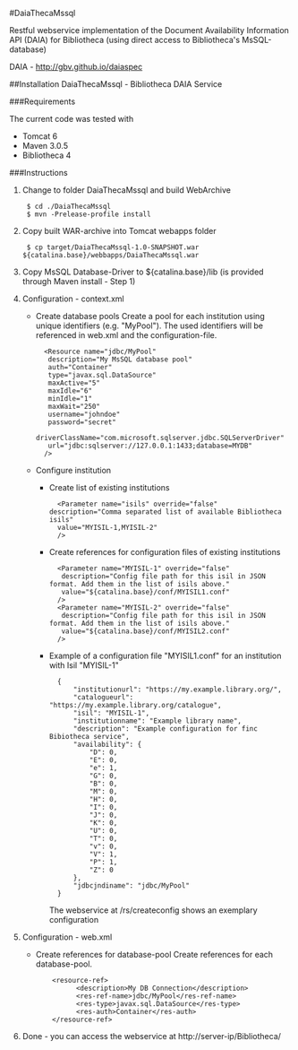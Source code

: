 #DaiaThecaMssql

Restful webservice implementation of the Document Availability Information API (DAIA) for Bibliotheca (using direct access to Bibliotheca's MsSQL-database)

DAIA - http://gbv.github.io/daiaspec

##Installation DaiaThecaMssql - Bibliotheca DAIA Service

###Requirements

The current code was tested with

* Tomcat 6
* Maven 3.0.5
* Bibliotheca 4

###Instructions

1. Change to folder DaiaThecaMssql and build WebArchive

        $ cd ./DaiaThecaMssql
        $ mvn -Prelease-profile install
        
2. Copy built WAR-archive into Tomcat webapps folder

        $ cp target/DaiaThecaMssql-1.0-SNAPSHOT.war ${catalina.base}/webbapps/DaiaThecaMssql.war

3. Copy MsSQL Database-Driver to ${catalina.base}/lib (is provided through Maven install - Step 1)
          
4. Configuration - context.xml

    * Create database pools
    Create a pool for each institution using unique identifiers (e.g. "MyPool").
    The used identifiers will be referenced in web.xml and the configuration-file.

            <Resource name="jdbc/MyPool"
             description="My MsSQL database pool"
             auth="Container"
             type="javax.sql.DataSource"
             maxActive="5"
             maxIdle="6"
             minIdle="1"
             maxWait="250"
             username="johndoe"
             password="secret"
             driverClassName="com.microsoft.sqlserver.jdbc.SQLServerDriver"
             url="jdbc:sqlserver://127.0.0.1:1433;database=MYDB"
            />

    * Configure institution

        * Create list of existing institutions

                <Parameter name="isils" override="false" description="Comma separated list of available Bibliotheca isils"
                value="MYISIL-1,MYISIL-2"
                />

        * Create references for configuration files of existing institutions

                <Parameter name="MYISIL-1" override="false" 
                 description="Config file path for this isil in JSON format. Add them in the list of isils above."
                 value="${catalina.base}/conf/MYISIL1.conf"
                />
                <Parameter name="MYISIL-2" override="false" 
                 description="Config file path for this isil in JSON format. Add them in the list of isils above."
                 value="${catalina.base}/conf/MYISIL2.conf"
                />

        * Example of a configuration file "MYISIL1.conf" for an institution with Isil "MYISIL-1"

                {
                    "institutionurl": "https://my.example.library.org/",
                    "catalogueurl": "https://my.example.library.org/catalogue",
                    "isil": "MYISIL-1",
                    "institutionname": "Example library name",
                    "description": "Example configuration for finc Bibiotheca service",
                    "availability": {
                        "D": 0,
                        "E": 0,
                        "e": 1,
                        "G": 0,
                        "B": 0,
                        "M": 0,
                        "H": 0,
                        "I": 0,
                        "J": 0,
                        "K": 0,
                        "U": 0,
                        "T": 0,
                        "v": 0,
                        "V": 1,
                        "P": 1,
                        "Z": 0
                    },
                    "jdbcjndiname": "jdbc/MyPool"
                }

          The webservice at /rs/createconfig shows an exemplary configuration

5. Configuration - web.xml
        
    * Create references for database-pool
      Create references for each database-pool.

              <resource-ref>
                    <description>My DB Connection</description>
                    <res-ref-name>jdbc/MyPool</res-ref-name>
                    <res-type>javax.sql.DataSource</res-type>
                    <res-auth>Container</res-auth>
              </resource-ref>

6. Done - you can access the webservice at http://server-ip/Bibliotheca/
